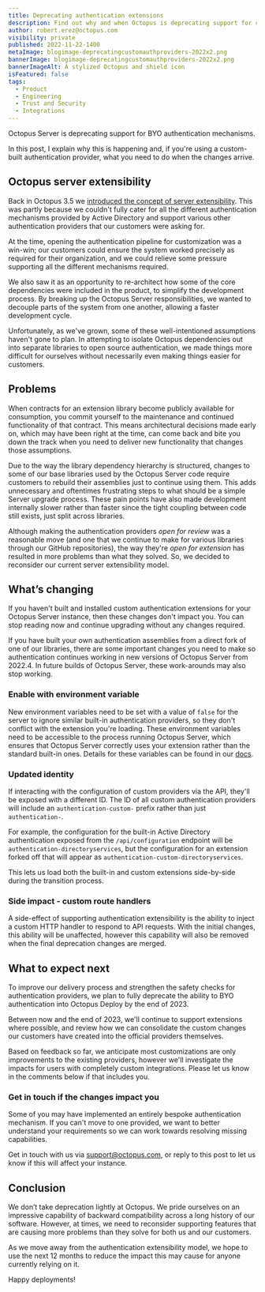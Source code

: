 ```yaml
---
title: Deprecating authentication extensions
description: Find out why and when Octopus is deprecating support for custom authentication extensions.
author: robert.erez@octopus.com
visibility: private
published: 2022-11-22-1400
metaImage: blogimage-deprecatingcustomauthproviders-2022x2.png
bannerImage: blogimage-deprecatingcustomauthproviders-2022x2.png
bannerImageAlt: A stylized Octopus and shield icon
isFeatured: false
tags: 
  - Product
  - Engineering
  - Trust and Security
  - Integrations
---
```


Octopus Server is deprecating support for BYO authentication mechanisms. 

In this post, I explain why this is happening and, if you're using a custom-built authentication provider, what you need to do when the changes arrive.

## Octopus server extensibility

Back in Octopus 3.5 we [introduced the concept of server extensibility](https://octopus.com/blog/octopus-deploy-3.5#octopus-deploy-server-extensibility). This was partly because we couldn't fully cater for all the different authentication mechanisms provided by Active Directory and support various other authentication providers that our customers were asking for. 

At the time, opening the authentication pipeline for customization was a win-win; our customers could ensure the system worked precisely as required for their organization, and we could relieve some pressure supporting all the different mechanisms required. 

We also saw it as an opportunity to re-architect how some of the core dependencies were included in the product, to simplify the development process. By breaking up the Octopus Server responsibilities, we wanted to decouple parts of the system from one another, allowing a faster development cycle.

Unfortunately, as we've grown, some of these well-intentioned assumptions haven't gone to plan. In attempting to isolate Octopus dependencies out into separate libraries to open source authentication, we made things more difficult for ourselves without necessarily even making things easier for customers.

## Problems 

When contracts for an extension library become publicly available for consumption, you commit yourself to the maintenance and continued functionality of that contract. This means architectural decisions made early on, which may have been right at the time, can come back and bite you down the track when you need to deliver new functionality that changes those assumptions. 

Due to the way the library dependency hierarchy is structured, changes to some of our base libraries used by the Octopus Server code require customers to rebuild their assemblies just to continue using them. This adds unnecessary and oftentimes frustrating steps to what should be a simple Server upgrade process. These pain points have also made development internally slower rather than faster since the tight coupling between code still exists, just split across libraries. 

Although making the authentication providers _open for review_ was a reasonable move (and one that we continue to make for various libraries through our GitHub repositories), the way they're _open for extension_ has resulted in more problems than what they solved. So, we decided to reconsider our current server extensibility model.

## What’s changing

If you haven't built and installed custom authentication extensions for your Octopus Server instance, then these changes don't impact you. You can stop reading now and continue upgrading without any changes required.

If you have built your own authentication assemblies from a direct fork of one of our libraries, there are some important changes you need to make so authentication continues working in new versions of Octopus Server from 2022.4. In future builds of Octopus Server, these work-arounds may also stop working.

### Enable with environment variable

New environment variables need to be set with a value of `false` for the server to ignore similar built-in authentication providers, so they don't conflict with the extension you're loading. These environment variables need to be accessible to the process running Octopus Server, which ensures that Octopus Server correctly uses your extension rather than the standard built-in ones. Details for these variables can be found in our [docs](https://docs.octopus.com).

### Updated identity

If interacting with the configuration of custom providers via the API, they'll be exposed with a different ID. The ID of all custom authentication providers will include an `authentication-custom-` prefix rather than just `authentication-`. 

For example, the configuration for the built-in Active Directory authentication exposed from the `/api/configuration` endpoint will be `authentication-directoryservices`, but the configuration for an extension forked off that will appear as `authentication-custom-directoryservices`. 

This lets us load both the built-in and custom extensions side-by-side during the transition process.

### Side impact - custom route handlers

A side-effect of supporting authentication extensibility is the ability to inject a custom HTTP handler to respond to API requests. With the initial changes, this ability will be unaffected, however this capability will also be removed when the final deprecation changes are merged. 

## What to expect next

To improve our delivery process and strengthen the safety checks for authentication providers, we plan to fully deprecate the ability to BYO authentication into Octopus Deploy by the end of 2023. 

Between now and the end of 2023, we'll continue to support extensions where possible, and review how we can consolidate the custom changes our customers have created into the official providers themselves. 

Based on feedback so far, we anticipate most customizations are only improvements to the existing providers, however we'll investigate the impacts for users with completely custom integrations. Please let us know in the comments below if that includes you.


### Get in touch if the changes impact you

Some of you may have implemented an entirely bespoke authentication mechanism. If you can't move to one provided, we want to better understand your requirements so we can work towards resolving missing capabilities. 

Get in touch with us via [support@octopus.com](mailto:support@octopus.com), or reply to this post to let us know if this will affect your instance.

## Conclusion

We don’t take deprecation lightly at Octopus. We pride ourselves on an impressive capability of backward compatibility across a long history of our software. However, at times, we need to reconsider supporting features that are causing more problems than they solve for both us and our customers. 

As we move away from the authentication extensibility model, we hope to use the next 12 months to reduce the impact this may cause for anyone currently relying on it.

Happy deployments!